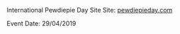 International Pewdiepie Day Site
Site: [pewdiepieday.com](https://pewdiepieday.com)

Event Date: 29/04/2019
